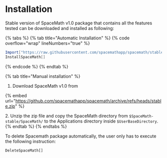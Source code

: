 # Installation

Stable version of SpaceMath v1.0 package that contains all the features tested can be downloaded and installed as following:



{% tabs %}
{% tab title="Automatic Installation" %}
{% code overflow="wrap" lineNumbers="true" %}
```mathematica
Import["https://raw.githubusercontent.com/spacemathapp/spacemath/stable/SpaceMath/Install.m"]
InstallSpaceMath[]
```
{% endcode %}
{% endtab %}

{% tab title="Manual installation" %}
1. Download SpaceMath v1.0 from

{% embed url="https://github.com/spacemathapp/spacemath/archive/refs/heads/stable.zip" %}

2\.  Unzip the zip file and copy the SpaceMath directory from `$SpaceMath-stable/SpaceMath/` to the Applications directory inside `$UserBaseDirectory`.
{% endtab %}
{% endtabs %}

To delete Spacemath package automatically, the user only has to execute the following instruction:

`DeleteSpaceMath[]`
